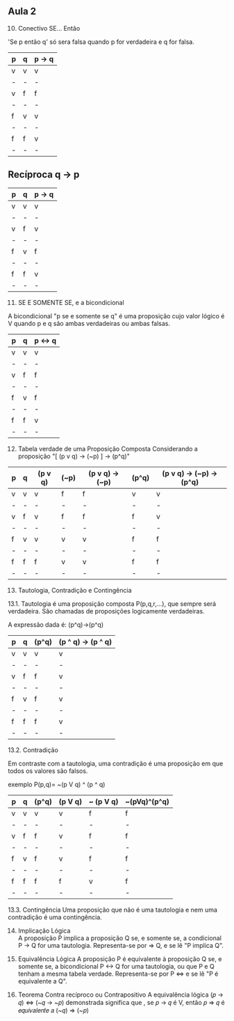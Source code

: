 ## Aula 2

10. Conectivo SE... Então

'Se p então q' só sera falsa quando p for verdadeira e q for falsa.

| p   | q   | p -> q |
| --- | --- | ------ |
| v   | v   | v      |
| -   | -   | -      |
| v   | f   | f      |
| -   | -   | -      |
| f   | v   | v      |
| -   | -   | -      |
| f   | f   | v      |
| -   | -   | -      |

## Recíproca q -> p

| p   | q   | p -> q |
| --- | --- | ------ |
| v   | v   | v      |
| -   | -   | -      |
| v   | f   | v      |
| -   | -   | -      |
| f   | v   | f      |
| -   | -   | -      |
| f   | f   | v      |
| -   | -   | -      |

11. SE E SOMENTE SE, e a bicondicional

A bicondicional "p se e somente se q" é uma proposição cujo valor lógico é V quando p e q são ambas verdadeiras ou ambas falsas.

| p   | q   | p <-> q |
| --- | --- | ------- |
| v   | v   | v       |
| -   | -   | -       |
| v   | f   | f       |
| -   | -   | -       |
| f   | v   | f       |
| -   | -   | -       |
| f   | f   | v       |
| -   | -   | -       |

12. Tabela verdade de uma Proposição Composta
    Considerando a proposição "[ (p v q) -> (~p) ] -> (p^q)"

| p   | q   | (p v q) | (~p) | (p v q) -> (~p) | (p^q) | (p v q) -> (~p) -> (p^q) |
| --- | --- | ------- | ---- | --------------- | ----- | ------------------------ |
| v   | v   | v       | f    | f               | v     | v                        |
| -   | -   | -       | -    | -               | -     | -                        |
| v   | f   | v       | f    | f               | f     | v                        |
| -   | -   | -       | -    | -               | -     | -                        |
| f   | v   | v       | v    | v               | f     | f                        |
| -   | -   | -       | -    | -               | -     | -                        |
| f   | f   | f       | v    | v               | f     | f                        |
| -   | -   | -       | -    | -               | -     | -                        |

13. Tautologia, Contradição e Contingência

13.1. Tautologia é uma proposição composta P(p,q,r,...), que sempre será verdadeira. São chamadas de proposições logicamente verdadeiras.

A expressão dada é:
(p^q)->(p^q)

| p   | q   | (p^q) | (p ^ q) -> (p ^ q) |
| --- | --- | ----- | ------------------ |
| v   | v   | v     | v                  |
| -   | -   | -     | -                  |
| v   | f   | f     | v                  |
| -   | -   | -     | -                  |
| f   | v   | f     | v                  |
| -   | -   | -     | -                  |
| f   | f   | f     | v                  |
| -   | -   | -     | -                  |

13.2. Contradição

Em contraste com a tautologia, uma contradição é uma proposição em que todos os valores são falsos.

exemplo P(p,q)= ~(p V q) ^ (p ^ q)

| p   | q   | (p^q) | (p V q) | ~ (p V q) | ~(pVq)^(p^q) |
| --- | --- | ----- | ------- | --------- | ------------ |
| v   | v   | v     | v       | f         | f            |
| -   | -   | -     | -       | -         | -            |
| v   | f   | f     | v       | f         | f            |
| -   | -   | -     | -       | -         | -            |
| f   | v   | f     | v       | f         | f            |
| -   | -   | -     | -       | -         | -            |
| f   | f   | f     | f       | v         | f            |
| -   | -   | -     | -       | -         | -            |

13.3. Contingência
Uma proposição que não é uma tautologia e nem uma contradição é uma contingência.

14. Implicação Lógica  
    A proposição P implica a proposição Q se, e somente se, a condicional P -> Q for uma tautologia. Representa-se por => Q, e se lê "P implica Q".

15. Equivalência Lógica
    A proposição P é equivalente à proposição Q se, e somente se, a bicondicional P <-> Q for uma tautologia, ou que P e Q tenham a mesma tabela verdade. Representa-se por P <=> e se lê "P é equivalente a Q".

16. Teorema Contra recíproco ou Contrapositivo
    A equivalência lógica (𝑝 → 𝑞) ⇔ (~𝑞 → ~𝑝)
    demonstrada significa que , se 𝑝 → 𝑞 é V, então
    𝑝 ⇒ 𝑞 é 𝑒𝑞𝑢𝑖𝑣𝑎𝑙𝑒𝑛𝑡𝑒 𝑎 (~𝑞) ⇒ (~𝑝)
